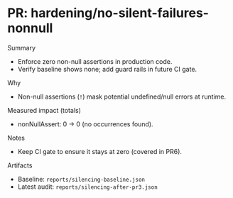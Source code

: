 # PR: hardening/no-silent-failures-nonnull

Summary
- Enforce zero non-null assertions in production code.
- Verify baseline shows none; add guard rails in future CI gate.

Why
- Non-null assertions (`!`) mask potential undefined/null errors at runtime.

Measured impact (totals)
- nonNullAssert: 0 → 0 (no occurrences found).

Notes
- Keep CI gate to ensure it stays at zero (covered in PR6).

Artifacts
- Baseline: `reports/silencing-baseline.json`
- Latest audit: `reports/silencing-after-pr3.json`

